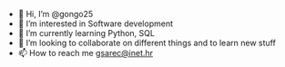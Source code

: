 - 👋 Hi, I’m @gongo25
- 👀 I’m interested in Software development
- 🌱 I’m currently learning Python, SQL
- 💞️ I’m looking to collaborate on different things and to learn new stuff
- 📫 How to reach me gsarec@inet.hr

<!---
gongo25/gongo25 is a ✨ special ✨ repository because its `README.md` (this file) appears on your GitHub profile.
You can click the Preview link to take a look at your changes.
--->
